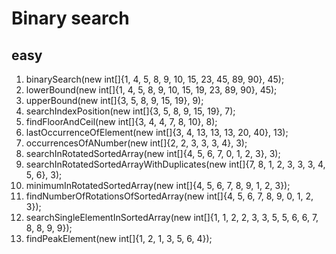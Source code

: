 

# **Binary search**

## **easy**

1. binarySearch(new int[]{1, 4, 5, 8, 9, 10, 15, 23, 45, 89, 90}, 45);
2. lowerBound(new int[]{1, 4, 5, 8, 9, 10, 15, 19, 23, 89, 90}, 45);
3. upperBound(new int[]{3, 5, 8, 9, 15, 19}, 9);
4. searchIndexPosition(new int[]{3, 5, 8, 9, 15, 19}, 7);
5. findFloorAndCeil(new int[]{3, 4, 4, 7, 8, 10}, 8);
6. lastOccurrenceOfElement(new int[]{3, 4, 13, 13, 13, 20, 40}, 13);
7. occurrencesOfANumber(new int[]{2, 2, 3, 3, 3, 4}, 3);
8. searchInRotatedSortedArray(new int[]{4, 5, 6, 7, 0, 1, 2, 3}, 3);
9. searchInRotatedSortedArrayWithDuplicates(new int[]{7, 8, 1, 2, 3, 3, 3, 4, 5, 6}, 3);
10. minimumInRotatedSortedArray(new int[]{4, 5, 6, 7, 8, 9, 1, 2, 3});
11. findNumberOfRotationsOfSortedArray(new int[]{4, 5, 6, 7, 8, 9, 0, 1, 2, 3});
12. searchSingleElementInSortedArray(new int[]{1, 1, 2, 2, 3, 3, 5, 5, 6, 6, 7, 8, 8, 9, 9});
13. findPeakElement(new int[]{1, 2, 1, 3, 5, 6, 4});